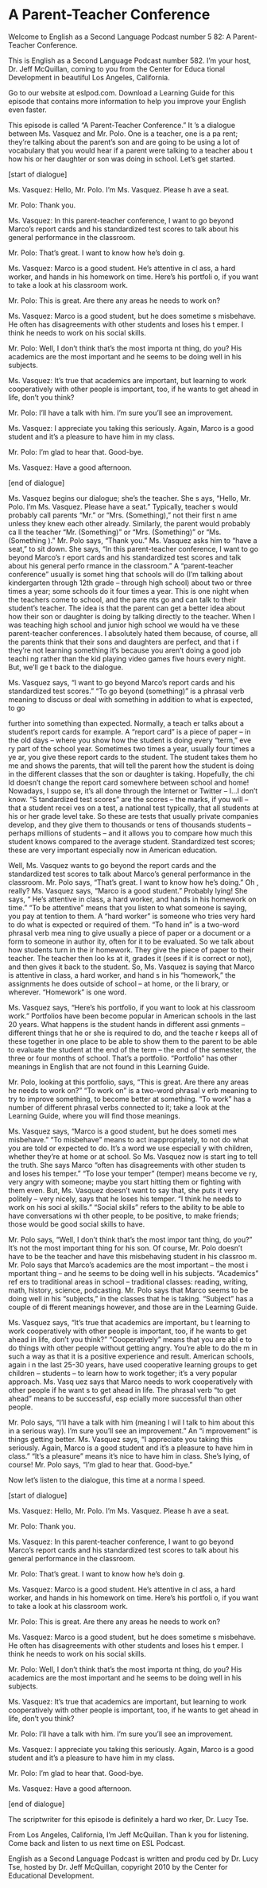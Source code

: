 # A Parent-Teacher Conference

Welcome to English as a Second Language Podcast number 5 82: A Parent- Teacher Conference.

This is English as a Second Language Podcast number 582.  I’m your host, Dr. Jeff McQuillan, coming to you from the Center for Educa tional Development in beautiful Los Angeles, California.

Go to our website at eslpod.com.  Download a Learning Guide for this episode that contains more information to help you improve your English even faster.

This episode is called “A Parent-Teacher Conference.”  It ’s a dialogue between Ms. Vasquez and Mr. Polo.  One is a teacher, one is a pa rent; they’re talking about the parent’s son and are going to be using a lot  of vocabulary that you would hear if a parent were talking to a teacher abou t how his or her daughter or son was doing in school.  Let’s get started.

[start of dialogue]

Ms. Vasquez:  Hello, Mr. Polo.  I’m Ms. Vasquez.  Please h ave a seat.

Mr. Polo:  Thank you.

Ms. Vasquez:  In this parent-teacher conference, I want to  go beyond Marco’s report cards and his standardized test scores to talk about  his general performance in the classroom.

Mr. Polo:  That’s great.  I want to know how he’s doin g.

Ms. Vasquez:  Marco is a good student.  He’s attentive in cl ass, a hard worker, and hands in his homework on time.  Here’s his portfoli o, if you want to take a look at his classroom work.

Mr. Polo:  This is great.  Are there any areas he needs to work on?

Ms. Vasquez:  Marco is a good student, but he does sometime s misbehave.  He often has disagreements with other students and loses his t emper.  I think he needs to work on his social skills.

 Mr. Polo:  Well, I don’t think that’s the most importa nt thing, do you?  His academics are the most important and he seems to be doing  well in his subjects.

Ms. Vasquez:  It’s true that academics are important, but  learning to work cooperatively with other people is important, too, if he wants to get ahead in life, don’t you think?

Mr. Polo:  I’ll have a talk with him.  I’m sure you’ll  see an improvement.

Ms. Vasquez:  I appreciate you taking this seriously.  Again,  Marco is a good student and it’s a pleasure to have him in my class.

Mr. Polo:  I’m glad to hear that.  Good-bye.

Ms. Vasquez:  Have a good afternoon.

[end of dialogue]

Ms. Vasquez begins our dialogue; she’s the teacher.  She s ays, “Hello, Mr. Polo. I’m Ms. Vasquez.  Please have a seat.”  Typically, teacher s would probably call parents “Mr.” or “Mrs. (Something),” not their first n ame unless they knew each other already.  Similarly, the parent would probably ca ll the teacher “Mr. (Something)” or “Mrs. (Something)” or “Ms. (Something ).”  Mr. Polo says, “Thank you.”  Ms. Vasquez asks him to “have a seat,” to sit down.  She says, “In this parent-teacher conference, I want to go beyond Marco’s r eport cards and his standardized test scores and talk about his general perfo rmance in the classroom.”  A “parent-teacher conference” usually is somet hing that schools will do (I’m talking about kindergarten through 12th grade  – through high school) about two or three times a year; some schools do it four  times a year.  This is one night when the teachers come to school, and the pare nts go and can talk to their student’s teacher.  The idea is that the parent can get a better idea about how their son or daughter is doing by talking directly to  the teacher.  When I was teaching high school and junior high school we would ha ve these parent-teacher conferences.  I absolutely hated them because, of course, all the parents think that their sons and daughters are perfect, and that i f they’re not learning something it’s because you aren’t doing a good job teachi ng rather than the kid playing video games five hours every night.  But, we’ll ge t back to the dialogue.

Ms. Vasquez says, “I want to go beyond Marco’s report cards and his standardized test scores.”  “To go beyond (something)” is a phrasal verb meaning to discuss or deal with something in addition to  what is expected, to go

 further into something than expected.  Normally, a teach er talks about a student’s report cards for example.  A “report card” is a piece of  paper – in the old days – where you show how the student is doing every “term,” eve ry part of the school year.  Sometimes two times a year, usually four times a ye ar, you give these report cards to the student.  The student takes them ho me and shows the parents, that will tell the parent how the student is doing in the different classes that the son or daughter is taking.  Hopefully, the chi ld doesn’t change the report card somewhere between school and home!  Nowadays, I suppo se, it’s all done through the Internet or Twitter – I…I don’t know.  “S tandardized test scores” are the scores – the marks, if you will – that a student recei ves on a test, a national test typically, that all students at his or her grade level  take.  So these are tests that usually private companies develop, and they give them  to thousands or tens of thousands students – perhaps millions of students – and it allows you to compare how much this student knows compared to the average  student. Standardized test scores; these are very important especially now in American education.

Well, Ms. Vasquez wants to go beyond the report cards and the standardized test scores to talk about Marco’s general performance in the classroom.  Mr. Polo says, “That’s great.  I want to know how he’s doing.”  Oh , really?  Ms. Vasquez says, “Marco is a good student.”  Probably lying!  She says, “ He’s attentive in class, a hard worker, and hands in his homework on time.”   “To be attentive” means that you listen to what someone is saying, you pay at tention to them.  A “hard worker” is someone who tries very hard to do what is expected or required of them.  “To hand in” is a two-word phrasal verb mea ning to give usually a piece of paper or a document or a form to someone in author ity, often for it to be evaluated.  So we talk about how students turn in the ir homework.  They give the piece of paper to their teacher.  The teacher then loo ks at it, grades it (sees if it is correct or not), and then gives it back to the student.  So, Ms. Vasquez is saying that Marco is attentive in class, a hard worker, and hand s in his “homework,” the assignments he does outside of school – at home, or the li brary, or wherever. “Homework” is one word.

Ms. Vasquez says, “Here’s his portfolio, if you want to look at his classroom work.”  Portfolios have been become popular in American schools in the last 20 years.  What happens is the student hands in different assi gnments – different things that he or she is required to do, and the teache r keeps all of these together in one place to be able to show them to the parent to be able to evaluate the student at the end of the term – the end of the semester, the three or four months of school.  That’s a portfolio.  “Portfolio” has other meanings in English that are not found in this Learning Guide.

 Mr. Polo, looking at this portfolio, says, “This is great.   Are there any areas he needs to work on?”  “To work on” is a two-word phrasal v erb meaning to try to improve something, to become better at something.  “To work” has a number of different phrasal verbs connected to it; take a look at the Learning Guide, where you will find those meanings.

Ms. Vasquez says, “Marco is a good student, but he does someti mes misbehave.”  “To misbehave” means to act inappropriately, to not do what you are told or expected to do.  It’s a word we use especiall y with children, whether they’re at home or at school.  So Ms. Vasquez now is start ing to tell the truth. She says Marco “often has disagreements with other studen ts and loses his temper.”  “To lose your temper” (temper) means become ve ry, very angry with someone; maybe you start hitting them or fighting with them even.  But, Ms. Vasquez doesn’t want to say that, she puts it very politely – very nicely, says that he loses his temper.  “I think he needs to work on his soci al skills.”  “Social skills” refers to the ability to be able to have conversations wi th other people, to be positive, to make friends; those would be good social skills to have.

Mr. Polo says, “Well, I don’t think that’s the most impor tant thing, do you?”  It’s not the most important thing for his son.  Of course, Mr. Polo doesn’t have to be the teacher and have this misbehaving student in his classroo m.  Mr. Polo says that Marco’s academics are the most important – the most i mportant thing – and he seems to be doing well in his subjects.  “Academics” ref ers to traditional areas in school – traditional classes: reading, writing, math, history, science, podcasting.  Mr. Polo says that Marco seems to be doing well in his “subjects,” in the classes that he is taking.  “Subject” has a couple of di fferent meanings however, and those are in the Learning Guide.

Ms. Vasquez says, “It’s true that academics are important, bu t learning to work cooperatively with other people is important, too, if he wants to get ahead in life, don’t you think?”  “Cooperatively” means that you are abl e to do things with other people without getting angry.  You’re able to do the m in such a way as that it is a positive experience and result.  American schools, again i n the last 25-30 years, have used cooperative learning groups to get children –  students – to learn how to work together; it’s a very popular approach.  Ms. Vasq uez says that Marco needs to work cooperatively with other people if he want s to get ahead in life. The phrasal verb  “to get ahead” means to be successful, esp ecially more successful than other people.

 Mr. Polo says, “I’ll have a talk with him (meaning I wil l talk to him about this in a serious way).  I’m sure you’ll see an improvement.”  An “i mprovement” is things getting better.  Ms. Vasquez says, “I appreciate you taking this seriously.  Again, Marco is a good student and it’s a pleasure to have him in class.”  “It’s a pleasure” means it’s nice to have him in class.  She’s lying,  of course!  Mr. Polo says, “I’m glad to hear that.  Good-bye.”

Now let’s listen to the dialogue, this time at a norma l speed.

[start of dialogue]

Ms. Vasquez:  Hello, Mr. Polo.  I’m Ms. Vasquez.  Please h ave a seat.

Mr. Polo:  Thank you.

Ms. Vasquez:  In this parent-teacher conference, I want to  go beyond Marco’s report cards and his standardized test scores to talk about  his general performance in the classroom.

Mr. Polo:  That’s great.  I want to know how he’s doin g.

Ms. Vasquez:  Marco is a good student.  He’s attentive in cl ass, a hard worker, and hands in his homework on time.  Here’s his portfoli o, if you want to take a look at his classroom work.

Mr. Polo:  This is great.  Are there any areas he needs to work on?

Ms. Vasquez:  Marco is a good student, but he does sometime s misbehave.  He often has disagreements with other students and loses his t emper.  I think he needs to work on his social skills.

Mr. Polo:  Well, I don’t think that’s the most importa nt thing, do you?  His academics are the most important and he seems to be doing  well in his subjects.

Ms. Vasquez:  It’s true that academics are important, but  learning to work cooperatively with other people is important, too, if he wants to get ahead in life, don’t you think?

Mr. Polo:  I’ll have a talk with him.  I’m sure you’ll  see an improvement.

 Ms. Vasquez:  I appreciate you taking this seriously.  Again,  Marco is a good student and it’s a pleasure to have him in my class.

Mr. Polo:  I’m glad to hear that.  Good-bye.

Ms. Vasquez:  Have a good afternoon.

[end of dialogue]

The scriptwriter for this episode is definitely a hard wo rker, Dr. Lucy Tse.

From Los Angeles, California, I’m Jeff McQuillan.  Than k you for listening.  Come back and listen to us next time on ESL Podcast.

English as a Second Language Podcast is written and produ ced by Dr. Lucy Tse, hosted by Dr. Jeff McQuillan, copyright 2010 by the Center  for Educational Development.

